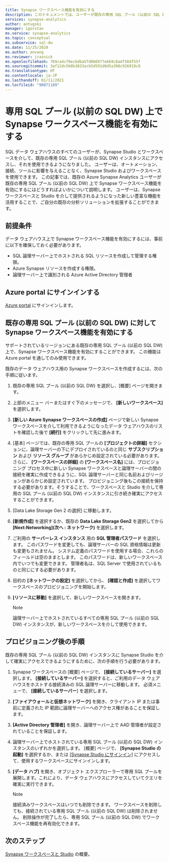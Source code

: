 ```yaml
---
title: Synapse ワークスペース機能を有効にする
description: このドキュメントでは、ユーザーが既存の専用 SQL プール (以前の SQL DW) 上で Synapse ワークスペース機能を有効にするにはどうすればよいかについて説明します。
services: synapse-analytics
author: antvgski
manager: igorstan
ms.service: synapse-analytics
ms.topic: conceptual
ms.subservice: sql-dw
ms.date: 11/25/2020
ms.author: anvang
ms.reviewer: jrasnick
ms.openlocfilehash: 769ca4cf0ecbdba5fd80d977eb69c8a4f58df55f
ms.sourcegitcommit: 3af12dc5b0b3833acb5d591d0d5a398c926919c8
ms.translationtype: HT
ms.contentlocale: ja-JP
ms.lasthandoff: 01/11/2021
ms.locfileid: "98071189"
---
```

# <a name="enabling-synapse-workspace-features-for-a-dedicated-sql-pool-formerly-sql-dw"></a>専用 SQL プール (以前の SQL DW) 上で Synapse ワークスペース機能を有効にする

SQL データ ウェアハウスのすべてのユーザーが、Synapse Studio とワークスペースを介して、既存の専用 SQL プール (以前の SQL DW) インスタンスにアクセスし、それを使用できるようになりました。 ユーザーは、オートメーション、接続、ツールに影響を与えることなく、Synapse Studio およびワークスペースを使用できます。 この記事では、既存の Azure Synapse Analytics ユーザーが既存の専用 SQL プール (以前の SQL DW) 上で Synapse ワークスペース機能を有効にするにはどうすればよいかについて説明します。 ユーザーは、Synapse ワークスペースと Studio を介して提供されるようになった新しい豊富な機能を活用することで、ご自分の既存の分析ソリューションを拡張することができます。   

## <a name="prerequisites"></a>前提条件
データ ウェアハウス上で Synapse ワークスペース機能を有効にするには、事前に以下を確保しておく必要があります。
- SQL 論理サーバー上でホストされる SQL リソースを作成して管理する権限。
- Azure Synapse リソースを作成する権限。
- 論理サーバー上で識別される Azure Active Directory 管理者

## <a name="sign-in-to-the-azure-portal"></a>Azure portal にサインインする

[Azure portal](https://portal.azure.com/) にサインインします。

## <a name="enabling-synapse-workspace-features-for-an-existing-dedicated-sql-pool-formerly-sql-dw"></a>既存の専用 SQL プール (以前の SQL DW) に対して Synapse ワークスペース機能を有効にする

サポートされているリージョンにある既存の専用 SQL プール (以前の SQL DW) 上で、Synapse ワークスペース機能を有効にすることができます。 この機能は Azure portal を通してのみ使用できます。

既存のデータ ウェアハウス用の Synapse ワークスペースを作成するには、次の手順に従います。
1. 既存の専用 SQL プール (以前の SQL DW) を選択し、[概要] ページを開きます。
2. 上部のメニュー バーまたはすぐ下のメッセージで、 **[新しいワークスペース]** を選択します。
3. **[新しい Azure Synapse ワークスペースの作成]** ページで新しい Synapse ワークスペースを介して利用できるようになったデータ ウェアハウスのリストを確認した後で **[続行]** をクリックして先に進みます。
4. [基本] ページでは、既存の専用 SQL プールの **[プロジェクトの詳細]** セクションに、論理サーバーの下にデプロイされているのと同じ **サブスクリプション** および **リソース グループ** があらかじめ設定されている必要があります。 さらに、 **[ワークスペースの詳細]** の **[ワークスペース名]** には、プロビジョニング プロセス中に新しい Synapse ワークスペースと論理サーバーの間の接続を確実に作成できるように、SQL 論理サーバーと同じ名前およびリージョンがあらかじめ設定されています。 プロビジョニング後もこの接続を保持する必要があります。そうすることで、ワークスペースと Studio を介して専用の SQL プール (以前の SQL DW) インスタンスに引き続き確実にアクセスすることができます。
5. [Data Lake Storage Gen 2 の選択] に移動します。
6. **[新規作成]** を選択するか、既存の **Data Lake Storage Gen2** を選択してから **[Next:Networking]\(次へ : ネットワーク\)** を選択します。
7. ご利用の **サーバーレス インスタンス** 用の **SQL 管理者パスワード** を選択します。 このパスワードを変更しても、論理サーバーの SQL 資格情報は更新も変更もされません。 システム定義のパスワードを使用する場合、これらのフィールドは空のままとします。 このパスワードは、新しいワークスペース内でいつでも変更できます。 管理者名は、SQL Server で使用されているものと同じにする必要があります。
8. 目的の **[ネットワークの設定]** を選択してから、 **[確認と作成]** を選択してワークスペースのプロビジョニングを開始します。
9. **[リソースに移動]** を選択して、新しいワークスペースを開きます。

    > [!NOTE]
    > 論理サーバー上でホストされているすべての専用 SQL プール (以前の SQL DW) インスタンスが、新しいワークスペースを介して使用できます。

## <a name="post-provisioning-steps"></a>プロビジョニング後の手順
既存の専用 SQL プール (以前の SQL DW) インスタンスに Synapse Studio を介して確実にアクセスできるようにするために、次の手順を行う必要があります。
1. Synapse ワークスペースの [概要] ページで、 **[接続しているサーバー]** を選択します。 **[接続しているサーバー]** を選択すると、ご利用のデータ ウェアハウスをホストする接続済みの SQL 論理サーバーに移動します。 必須メニューで、 **[接続しているサーバー**] を選択します。
2. **[ファイアウォールと仮想ネットワーク]** を開き、クライアント IP または事前に定義された IP 範囲に論理サーバーへのアクセス権があることを保証します。
3. **[Active Directory 管理者]** を開き、論理サーバー上で AAD 管理者が設定されていることを保証します。
4. 論理サーバー上でホストされている専用 SQL プール (以前の SQL DW) インスタンスのいずれかを選択します。 [概要] ページで、 **[Synapse Studio の起動]** を選択するか、または [[Synapse Studio にサインイン]](https://web.azuresynapse.net) にアクセスして、使用するワークスペースにサインインします。

5. **[データ ハブ]** を開き、オブジェクト エクスプローラーで専用 SQL プールを展開します。これにより、データ ウェアハウスにアクセスしていてクエリを確実に実行できます。

    > [!NOTE] 
    > 接続済みワークスペースはいつでも削除できます。 ワークスペースを削除しても、接続されている専用 SQL プール (以前の SQL DW) は削除されません。 削除操作が完了したら、専用 SQL プール (以前の SQL DW) でワークスペース機能を再有効化できます。

## <a name="next-steps"></a>次のステップ
[Synapse ワークスペースと Studio](../get-started.md) の概要。
